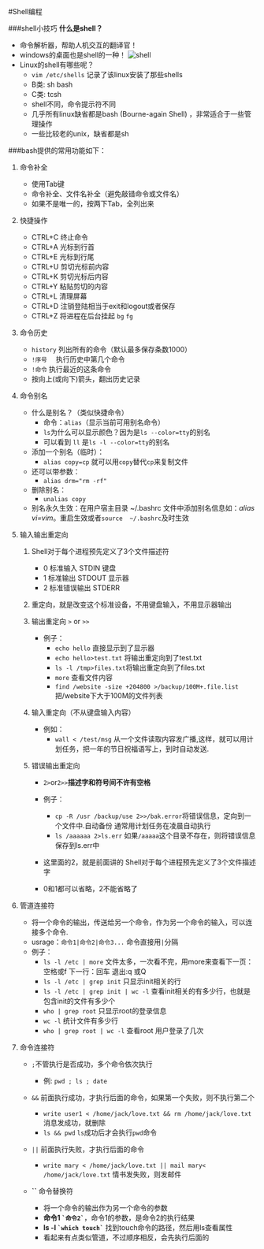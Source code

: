 #Shell编程

###shell小技巧
**什么是shell？**

* 命令解析器，帮助人机交互的翻译官！
* windows的桌面也是shell的一种！
![shell][1]
* Linux的shell有哪些呢？
	* `vim /etc/shells` 记录了该linux安装了那些shells
	* B类: sh bash
	* C类: tcsh
	* shell不同，命令提示符不同
	* 几乎所有linux缺省都是bash  (Bourne-again Shell) ，非常适合于一些管理操作
	* 一些比较老的unix，缺省都是sh

###bash提供的常用功能如下：
1. 命令补全
	* 使用Tab键
	* 命令补全、文件名补全（避免敲错命令或文件名）
	* 如果不是唯一的，按两下Tab，全列出来

1. 快捷操作
	* CTRL+C 终止命令
	* CTRL+A 光标到行首
	* CTRL+E 光标到行尾
	* CTRL+U 剪切光标前内容
	* CTRL+K 剪切光标后内容
	* CTRL+Y 粘贴剪切的内容
	* CTRL+L 清理屏幕
	* CTRL+D 注销登陆相当于exit和logout或者保存
	* CTRL+Z 将进程在后台挂起	`bg` `fg`
	
1. 命令历史
	* `history`		列出所有的命令（默认最多保存条数1000）
	* `!序号	`	执行历史中第几个命令		
	* `!命令`		执行最近的这条命令
	* 按向上(或向下)箭头，翻出历史记录
	
1. 命令别名
	* 什么是别名？（类似快捷命令）	
		* 命令：`alias`（显示当前可用别名命令）
		* `ls`为什么可以显示颜色？因为是`ls --color=tty`的别名
		* 可以看到 `ll` 是`ls -l --color=tty`的别名
	* 添加一个别名（临时）：
		* `alias copy=cp` 就可以用`copy`替代`cp`来复制文件
	* 还可以带参数：
		* `alias drm="rm -rf"`
	* 删除别名：
		* `unalias copy`
	* 别名永久生效：在用户宿主目录 ~/.bashrc 文件中添加别名信息如：*alias vi=vim*。重启生效或者`source  ~/.bashrc`及时生效
	
1. 输入输出重定向
	1. Shell对于每个进程预先定义了3个文件描述符
		* 0 标准输入  STDIN	键盘
		* 1 标准输出  STDOUT	显示器
		* 2 标准错误输出 STDERR
	1. 重定向，就是改变这个标准设备，不用键盘输入，不用显示器输出
	1. 输出重定向 `>` or `>>`
		* 例子：
			* `echo hello` 直接显示到了显示器
			* `echo hello>test.txt` 将输出重定向到了test.txt
			* `ls -l /tmp>files.txt`将输出重定向到了files.txt
			* `more` 查看文件内容
			* `find /website -size +204800 >/backup/100M+.file.list`把/website下大于100M的文件列表
	1. 输入重定向（不从键盘输入内容）
		* 例如：
			* `wall < /test/msg` 从一个文件读取内容发广播,这样，就可以用计划任务，把一年的节日祝福语写上，到时自动发送.
	
	1. 错误输出重定向
		* `2>`or`2>>`**描述字和符号间不许有空格**
		* 例子：
			* `cp -R /usr /backup/use 2>>/bak.error`将错误信息，定向到一个文件中.自动备份 通常用计划任务在凌晨自动执行
			* `ls /aaaaaa 2>ls.err`	如果`/aaaaa`这个目录不存在，则将错误信息保存到ls.err中

		* 这里面的2，就是前面讲的 Shell对于每个进程预先定义了3个文件描述字
		* 0和1都可以省略，2不能省略了

1. 管道连接符
	* 将一个命令的输出，传送给另一个命令，作为另一个命令的输入，可以连接多个命令.
	* usrage：`命令1|命令2|命令3...` 命令直接用`|`分隔
	* 例子：
		* `ls -l /etc | more` 文件太多，一次看不完，用more来查看下一页：空格或f 下一行：回车 退出:q 或Q
		* `ls -l /etc | grep init` 只显示init相关的行
		* `ls -l /etc | grep init | wc -l` 查看init相关的有多少行，也就是包含init的文件有多少个
		* `who | grep root` 只显示root的登录信息
		* `wc -l` 统计文件有多少行
		* `who | grep root | wc -l` 查看root 用户登录了几次

1. 命令连接符
	* `;`不管执行是否成功，多个命令依次执行
		* 例: `pwd ; ls ; date`

	* `&&` 前面执行成功，才执行后面的命令，如果第一个失败，则不执行第二个
		* `write user1 < /home/jack/love.txt && rm /home/jack/love.txt` 消息发成功，就删除
		* `ls && pwd`  `ls`成功后才会执行`pwd`命令

	* `||`	前面执行失败，才执行后面的命令
		* `write mary < /home/jack/love.txt || mail mary< /home/jack/love.txt`  情书发失败，则发邮件
	
	* **``** 命令替换符
		* 将一个命令的输出作为另一个命令的参数
		* **命令1 `` `命令2` ``**，命令1的参数，是命令2的执行结果
		* **ls -l `` `which touch` ``** 找到touch命令的路径，然后用ls查看属性
	    * 看起来有点类似管道，不过顺序相反，会先执行后面的





[1]:https://cl.ly/022F2l2V0V15/Image%202016-09-04%20at%2011.59.05.png